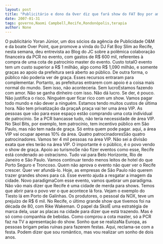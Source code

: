 ```yaml
---
layout: post
title: "Publicitário e dono da Over diz que fará show do FAT Boy por amor ao Recife e não terá lucro"
date: 2007-01-31
tags: governo,Naomi Campbell,Recife,Rondonópolis,terapia
author: None
---
```

O publicitário Yoran Júnior, um dos sócios da agência de Publicidade O&amp;M e da boate Over Point, que promove a vinda do DJ Fat Boy Slim ao Recife, nesta semana, deu entrevista ao Blog do JC sobre a polêmica colaboração financeira da PCR no evento, com gastos de R$ 600 mil, referentes à compra de uma cota de patrocínio master do evento.
Custo totalO evento tem um custo superior a R$ 1 milhão, algo como R$ 1,090 milhão, e somente graças ao apoio da prefeitura será aberto ao público. De outra forma, o público não poderia ver de graça. Esses recursos entraram para complementar. Portanto, as prefeituras entrarem com apoio é a coisa mais normal do mundo. Sem isso, não aconteceria.
Sem lucroEstamos fazendo com amor. Não se ganha dinheiro com isso. Não dá lucro. Se der, é pouco. Não justifica o risco. Ninguém quer ficar rico com um show. Vamos pagar todo mundo e não dever a ninguém. Estamos tendo muitos custos de última hora.
Não tem privatização da praçaA praça vai ter uma área VIP. As pessoas que vão para esse espaço estão comprando uma cota individual de patrocínio. Se a PCR bancasse tudo, não teria necessidade de área VIP. No Skol Bits, por exemplo, tem patrocínio, tem incentivo público em São Paulo, mas não tem nada de graça. Só entra quem pode pagar. aqui, a área VIP vai ocupar apenas 10% da área.
Quatro patrocinadoresSão quatro patrocinadores. Vamos ter 4 mil pessoas na área VIP. Não sei a divisão exata que eles terão na área VIP. O importante é o público, é o povo vendo o show de graça.
Apoio ao turismoSe não fizer eventos como esse, Recife está condenado ao ostracismo. Tudo vai para Belo Horizonte, Rio de Janeiro e São Paulo. Vamos continuar tendo menos leitos de hotel do que Porto Seguro e Troncoso. Quem não aprova o evento não quer ver o Recife crescer. Quer ver afundá-lo. Hoje, as empresas de São Paulo não querem trazer grandes shows para cá. Esse evento ajuda a resgatar a imagem da cidade.
Novo paradigmaCom esse evento, vamos quebrar um paradigma. Não vão mais dizer que Recife é uma cidade de merda para shows. Temos que abrir para o povo ver o que acontece lá fora. Vejam o exemplo do Tiesto lá em Porto de Galinhas. Os produtores, o pessoal da NOX, teve um prejuízo de R$ 6 mil. No Recife, o último grande show que tivemos foi na década de 80, com Rike Wakeman.
O papel da SkolÉ uma estratégia de marca dela, usar as placas na cidade para dizer que está trazendo. Mas é só como companhia de bebidas. Como comprou a cota master, só a PCR faz na TV a apresentação do show.
Sonho que se realizaNa Europa, as pessoas brigam pelas ruínas para fazerem festas. Aqui, reclama-se com a festa. Podem dizer que sou romântico, mas vou realizar um sonho de dois anos. 